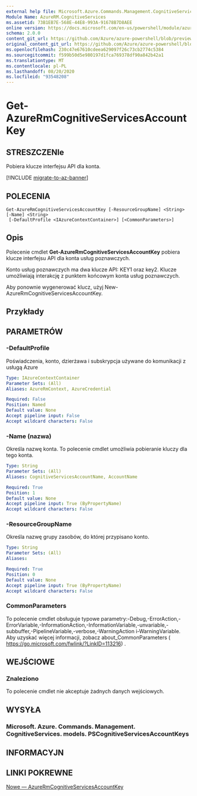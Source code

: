 ```yaml
---
external help file: Microsoft.Azure.Commands.Management.CognitiveServices.dll-Help.xml
Module Name: AzureRM.CognitiveServices
ms.assetid: 73B1EB7E-568E-44E8-993A-91678B7D8AEE
online version: https://docs.microsoft.com/en-us/powershell/module/azurerm.cognitiveservices/get-azurermcognitiveservicesaccountkey
schema: 2.0.0
content_git_url: https://github.com/Azure/azure-powershell/blob/preview/src/ResourceManager/CognitiveServices/Commands.Management.CognitiveServices/help/Get-AzureRmCognitiveServicesAccountKey.md
original_content_git_url: https://github.com/Azure/azure-powershell/blob/preview/src/ResourceManager/CognitiveServices/Commands.Management.CognitiveServices/help/Get-AzureRmCognitiveServicesAccountKey.md
ms.openlocfilehash: 230c47e67610cdeea629097f26c73cb2774c5384
ms.sourcegitcommit: f599b50d5e980197d1fca769378df90a842b42a1
ms.translationtype: MT
ms.contentlocale: pl-PL
ms.lasthandoff: 08/20/2020
ms.locfileid: "93548208"
---
```

# Get-AzureRmCognitiveServicesAccountKey

## STRESZCZENIe
Pobiera klucze interfejsu API dla konta.

[!INCLUDE [migrate-to-az-banner](../../includes/migrate-to-az-banner.md)]

## POLECENIA

```
Get-AzureRmCognitiveServicesAccountKey [-ResourceGroupName] <String> [-Name] <String>
 [-DefaultProfile <IAzureContextContainer>] [<CommonParameters>]
```

## Opis
Polecenie cmdlet **Get-AzureRmCognitiveServicesAccountKey** pobiera klucze interfejsu API dla konta usług poznawczych.

Konto usług poznawczych ma dwa klucze API: KEY1 oraz key2.
Klucze umożliwiają interakcję z punktem końcowym konta usług poznawczych.

Aby ponownie wygenerować klucz, użyj New-AzureRmCognitiveServicesAccountKey.

## Przykłady

## PARAMETRÓW

### -DefaultProfile
Poświadczenia, konto, dzierżawa i subskrypcja używane do komunikacji z usługą Azure

```yaml
Type: IAzureContextContainer
Parameter Sets: (All)
Aliases: AzureRmContext, AzureCredential

Required: False
Position: Named
Default value: None
Accept pipeline input: False
Accept wildcard characters: False
```

### -Name (nazwa)
Określa nazwę konta.
To polecenie cmdlet umożliwia pobieranie kluczy dla tego konta.

```yaml
Type: String
Parameter Sets: (All)
Aliases: CognitiveServicesAccountName, AccountName

Required: True
Position: 1
Default value: None
Accept pipeline input: True (ByPropertyName)
Accept wildcard characters: False
```

### -ResourceGroupName
Określa nazwę grupy zasobów, do której przypisano konto.

```yaml
Type: String
Parameter Sets: (All)
Aliases: 

Required: True
Position: 0
Default value: None
Accept pipeline input: True (ByPropertyName)
Accept wildcard characters: False
```

### CommonParameters
To polecenie cmdlet obsługuje typowe parametry:-Debug,-ErrorAction,-ErrorVariable,-InformationAction,-InformationVariable,-unvariable,-subbuffer,-PipelineVariable,-verbose,-WarningAction i-WarningVariable. Aby uzyskać więcej informacji, zobacz about_CommonParameters ( https://go.microsoft.com/fwlink/?LinkID=113216) .

## WEJŚCIOWE

### Znaleziono
To polecenie cmdlet nie akceptuje żadnych danych wejściowych.

## WYSYŁA

### Microsoft. Azure. Commands. Management. CognitiveServices. models. PSCognitiveServicesAccountKeys

## INFORMACYJN

## LINKI POKREWNE

[Nowe — AzureRmCognitiveServicesAccountKey](./New-AzureRmCognitiveServicesAccountKey.md)


